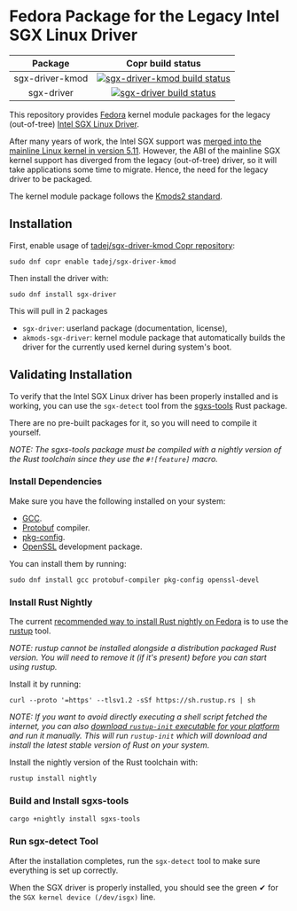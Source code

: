 # Fedora Package for the Legacy Intel SGX Linux Driver

| Package         | Copr build status                                                              |
|:---------------:|:------------------------------------------------------------------------------:|
| sgx-driver-kmod | [![sgx-driver-kmod build status][sgx-driver-kmod-badge]][sgx-driver-kmod-link] |
| sgx-driver      | [![sgx-driver build status][sgx-driver-badge]][sgx-driver-link]                |

This repository provides [Fedora] kernel module packages for the legacy
(out-of-tree) [Intel SGX Linux Driver].

After many years of work, the Intel SGX support was [merged into the mainline
Linux kernel in version 5.11][upstream-5.11].
However, the ABI of the mainline SGX kernel support has diverged from the legacy
(out-of-tree) driver, so it will take applications some time to migrate. Hence,
the need for the legacy driver to be packaged.

The kernel module package follows the [Kmods2 standard].

## Installation

First, enable usage of [tadej/sgx-driver-kmod Copr repository][copr-repo]:

```
sudo dnf copr enable tadej/sgx-driver-kmod
```

Then install the driver with:

```
sudo dnf install sgx-driver
```

This will pull in 2 packages

- `sgx-driver`: userland package (documentation, license),
- `akmods-sgx-driver`: kernel module package that automatically builds the
  driver for the currently used kernel during system's boot.

## Validating Installation

To verify that the Intel SGX Linux driver has been properly installed and is
working, you can use the `sgx-detect` tool from the [sgxs-tools] Rust package.

There are no pre-built packages for it, so you will need to compile it yourself.

_NOTE: The sgxs-tools package must be compiled with a nightly version of the
Rust toolchain since they use the `#![feature]` macro._

### Install Dependencies

Make sure you have the following installed on your system:

- [GCC].
- [Protobuf] compiler.
- [pkg-config].
- [OpenSSL] development package.

You can install them by running:

```
sudo dnf install gcc protobuf-compiler pkg-config openssl-devel
```

### Install Rust Nightly

The current [recommended way to install Rust nightly on Fedora][
fedora-rust-nightly] is to use the [rustup] tool.

_NOTE: rustup cannot be installed alongside a distribution packaged Rust
version. You will need to remove it (if it's present) before you can start using
rustup._

Install it by running:

```
curl --proto '=https' --tlsv1.2 -sSf https://sh.rustup.rs | sh
```

_NOTE: If you want to avoid directly executing a shell script fetched the
internet, you can also [download `rustup-init` executable for your platform][
rustup-init-download] and run it manually. This will run `rustup-init` which
will download and install the latest stable version of Rust on your system._

Install the nightly version of the Rust toolchain with:

```
rustup install nightly
```

### Build and Install sgxs-tools

```
cargo +nightly install sgxs-tools
```

### Run sgx-detect Tool

After the installation completes, run the `sgx-detect` tool to make sure
everything is set up correctly.

When the SGX driver is properly installed, you should see the green ✔ for the
`SGX kernel device (/dev/isgx)` line.

[sgx-driver-kmod-badge]:
  https://copr.fedorainfracloud.org/coprs/tadej/sgx-driver-kmod/package/sgx-driver-kmod/status_image/last_build.png
[sgx-driver-kmod-link]:
  https://copr.fedorainfracloud.org/coprs/tadej/sgx-driver-kmod/package/sgx-driver-kmod/
[sgx-driver-badge]:
  https://copr.fedorainfracloud.org/coprs/tadej/sgx-driver-kmod/package/sgx-driver/status_image/last_build.png
[sgx-driver-link]:
  https://copr.fedorainfracloud.org/coprs/tadej/sgx-driver-kmod/package/sgx-driver/
[Fedora]: https://getfedora.org/
[Intel SGX Linux Driver]: https://github.com/intel/linux-sgx-driver
[upstream-5.11]:
  https://www.phoronix.com/scan.php?page=news_item&px=Intel-SGX-Linux-5.11
[Kmods2 standard]: https://rpmfusion.org/Packaging/KernelModules/Kmods2
[copr-repo]: https://copr.fedorainfracloud.org/coprs/tadej/sgx-driver-kmod/
[sgxs-tools]: https://lib.rs/crates/sgxs-tools
[GCC]: http://gcc.gnu.org/
[Protobuf]: https://github.com/protocolbuffers/protobuf
[pkg-config]: https://www.freedesktop.org/wiki/Software/pkg-config
[OpenSSL]: https://www.openssl.org/
[fedora-rust-nightly]:
  https://github.com/developer-portal/content/blob/master/tech/languages/rust/further-reading.md#other-useful-links
[rustup]: https://rustup.rs/
[rustup-init-download]:
  https://rust-lang.github.io/rustup/installation/other.html
